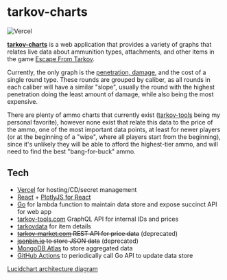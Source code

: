 <h1>tarkov-charts</h1>

![Vercel](https://therealsujitk-vercel-badge.vercel.app/?app=tarkov-ammo-3d)

[**tarkov-charts**](https://www.tarkov-charts.com/) is a web application that provides a variety of graphs that relates live data about ammunition types, attachments, and other items in the game [Escape From Tarkov](https://www.escapefromtarkov.com/). 

Currently, the only graph is the [penetration, damage](https://escapefromtarkov.fandom.com/wiki/Ballistics#Armor_penetration_tables), and the cost of a single round type. These rounds are grouped by caliber, as all rounds in each caliber will have a similar "slope", usually the round with the highest penetration doing the least amount of damage, while also being the most expensive.

There are plenty of ammo charts that currently exist ([tarkov-tools](https://tarkov-tools.com/ammo/) being my personal favorite), however none exist that relate this data to the price of the ammo, one of the most important data points, at least for newer players (or at the beginning of a "wipe", where all players start from the beginning), since it's unlikely they will be able to afford the highest-tier ammo, and will need to find the best "bang-for-buck" ammo.

<h2>Tech</h2>

- [Vercel](https://vercel.com/) for hosting/CD/secret management
- [React](https://reactjs.org/) + [PlotlyJS for React](https://plotly.com/javascript/react/)
- [Go](https://golang.org/) for lambda function to maintain data store and expose succinct API for web app
- [tarkov-tools.com](https://tarkov-tools.com/) GraphQL API for internal IDs and prices
- [tarkovdata](https://github.com/TarkovTracker/tarkovdata/) for item details 
- ~~[tarkov-market.com](https://tarkov-market.com/) REST API for price data~~ (deprecated)
- ~~[jsonbin.io](https://jsonbin.io/) to store JSON data~~ (deprecated)
- [MongoDB Atlas](https://www.mongodb.com/cloud/atlas) to store aggregated data
- [GitHub Actions](https://github.com/features/actions) to periodically call Go API to update data store

[Lucidchart architecture diagram](https://lucid.app/lucidchart/invitations/accept/inv_30a42228-7a51-46c3-b983-e0d3dabc045a?viewport_loc=-89%2C-87%2C1558%2C1360%2C0_0)
